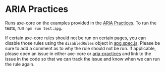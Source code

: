 # ARIA Practices

Runs axe-core on the examples provided in the [ARIA Practices](https://www.w3.org/WAI/ARIA/apg/). To run the tests, run `npm run test:apg`.

If certain axe-core rules should not be run on certain pages, you can disable those rules using the `disabledRules` object in [apg.spec.js](./apg.spec.js). Please be sure to add a comment as to why the rule should not be run. If applicable, please open an issue in either axe-core or [aria-practices](https://github.com/w3c/aria-practices) and link to the issue in the code so that we can track the issue and know when we can run the rule again.
